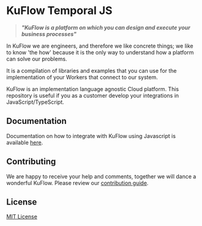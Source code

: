 # KuFlow Temporal JS

> **_"KuFlow is a platform on which you can design and execute your business processes"_**

In KuFlow we are engineers, and therefore we like concrete things; we like to know 'the how' because it is the only way to understand how a platform can solve our problems.

It is a compilation of libraries and examples that you can use for the implementation of your Workers that connect to our system.

KuFlow is an implementation language agnostic Cloud platform. This repository is useful if you as a customer develop your integrations in JavaScript/TypeScript.

## Documentation

Documentation on how to integrate with KuFlow using Javascript is available [here](https://docs.kuflow.com/developers/guides/javascript).

## Contributing

We are happy to receive your help and comments, together we will dance a wonderful KuFlow. Please review our [contribution guide](https://raw.githubusercontent.com/kuflow/kuflow-engine-client-js/main/CONTRIBUTING.md).

## License

[MIT License](https://raw.githubusercontent.com/kuflow/kuflow-engine-client-js/main/LICENSE)
